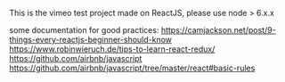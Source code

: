 This is the vimeo test project made on ReactJS, please use node > 6.x.x


some documentation for good practices:
https://camjackson.net/post/9-things-every-reactjs-beginner-should-know
https://www.robinwieruch.de/tips-to-learn-react-redux/
https://github.com/airbnb/javascript
https://github.com/airbnb/javascript/tree/master/react#basic-rules
